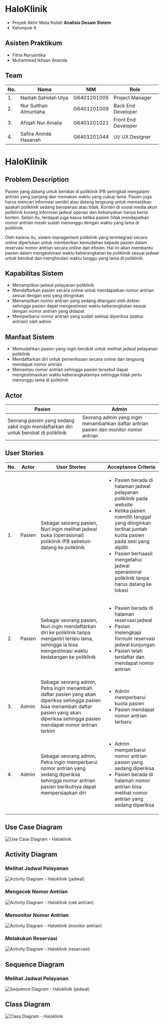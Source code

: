 # HaloKlinik

- Proyek Akhir Mata Kuliah **Analisis Desain Sistem**
- Kelompok 6

## Asisten Praktikum
- Fitria Nuryantika
- Muhammad Ikhsan Ananda

## Team
<table>
  <thead>
      <th>No.</th>
      <th>Nama</th>
      <th>NIM</th>
      <th>Role</th>
  </thead>
  
  <tbody>
    <tr>
      <td>1.</td>
      <td>Nadiah Sahidah Ulya</td>
      <td>G6401201005</td>
      <td>Project Manager</td>
     </tr> 
    <tr>
      <td>2.</td>
      <td>Nur Sulthan Almuntaha</td>
      <td>G6401201009</td>
      <td>Back End Developer</td>
    </tr> 
    <tr>
      <td>3.</td>
      <td>Afiqah Nur Amalia</td>
      <td>G6401201021</td>
      <td>Front End Developer</td>
    </tr>
    <tr>
      <td>4.</td>
      <td>Safira Aninda Hasanah</td>
      <td>G6401201044</td>
      <td>UI/ UX Designer</td>
    </tr>
    </tbody>
</table> 

# HaloKlinik

## Problem Description

Pasien yang datang untuk berobat di poliklinik IPB seringkali mengalami antrian yang panjang dan memakan waktu yang cukup lama. Pasien juga harus mencari informasi sendiri atau datang langsung untuk memastikan apakah poliklinik sedang beroperasi atau tidak. Konten di sosial media akun poliklinik kurang informasi jadwal operasi dan kebanyakan hanya berisi konten. Selain itu, terdapat juga kasus ketika pasien tidak mendapatkan nomor antrian meski sudah menunggu dengan waktu yang lama di poliklinik. 

Oleh karena itu, sistem management poliklinik yang terintegrasi secara online diperlukan untuk memberikan kemudahan kepada pasien dalam reservasi nomor antrian secara online dan efisien. Hal ini akan membantu pasien dalam mengestimasi waktu keberangkatan ke poliklinik sesuai jadwal untuk berobat dan menghindari waktu tunggu yang lama di poliklinik.

## Kapabilitas Sistem

- Menampilkan jadwal pelayanan poliklinik
- Mendaftarkan pasien secara online untuk mendapatkan nomor antrian sesuai dengan sesi yang diinginkan
- Menampilkan nomor antrian yang sedang ditangani oleh dokter sehingga pasien dapat mengestimasi waktu keberangkatan sesuai dengan nomor antrian yang didapat
- Memperbarui nomor antrian yang sudah selesai diperiksa (status antrian) oleh admin

## Manfaat Sistem

- Memudahkan pasien yang ingin berobat untuk melihat jadwal pelayanan poliklinik
- Mendaftarkan diri untuk pemeriksaan secara online dan langsung mendapat nomor antrian
- Memantau nomor antrian sehingga pasien tersebut dapat mengestimasikan waktu keberangkatannya sehingga tidak perlu menunggu lama di poliklinik

## Actor
<table>
  <thead>
    <tr>
      <th>Pasien</th>
      <th>Admin</th>
    </tr>
  </thead>
  <tbody>
    <tr>
      <td>Seorang pasien yang sedang sakit ingin mendaftarkan diri untuk berobat di poliklinik</td>
      <td>Seorang admin yang ingin menambahkan daftar antrian pasien dan monitor nomor antrian</td>
     </tr>   
    </tbody>
</table> 

## User Stories
<table>
  <thead>
      <th>No.</th>
      <th>Actor</th>
      <th>User Stories</th>
      <th>Acceptance Criteria</th>
  </thead>
   <tbody>
    <tr>
      <td>1.</td>
      <td>Pasien</td>
      <td>Sebagai seorang pasien, Nuri ingin melihat jadwal buka (operasional) poliklinik IPB sebelum datang ke poliklinik</td>
      <td> <ul> <li> Pasien berada di halaman jadwal pelayanan poliklinik pada website </li>
                <li> Ketika pasien memilih tanggal yang diinginkan terlihat jumlah kuota pasien pada sesi yang dipilih </li>
                <li> Pasien berhaasil mengetahui jadwal operasional poliklinik tanpa harus datang ke lokasi </li>
           </ul>
      </td>
     </tr>
      <tr>
      <td>2.</td>
      <td>Pasien</td>
      <td>Sebagai seorang pasien, Nuri ingin mendaftarkan diri ke poliklinik tanpa mengantri terlalu lama, sehingga ia bisa mengestimasi waktu kedatangan ke poliklinik </td>
        <td> <ul> <li> Pasien berada di halaman reservasi jadwal </li>
                  <li> Pasien melengkapi formulir reservasi jadwal kunjungan </li>
                  <li> Pasien telah terdaftar dan mendapat nomor antrian </li>
             </ul>
      </td>
     </tr>
     <tr>
      <td>3.</td>
      <td>Admin</td>
      <td>Sebagai seorang admin, Petra ingin menambah daftar pasien yang akan diperiksa sehingga pasien bisa menambah daftar pasien yang akan diperiksa sehingga pasien mendapat nomor antrian terkini </td>
        <td> <ul> <li> Admin memperbarui kuota pasien </li>
                  <li> Pasien mendapat nomor antrian terbaru </li>
             </ul>
      </td>
     </tr>
     <tr>
      <td>4.</td>
      <td>Admin</td>
      <td>Sebagai seorang admin, Petra ingin memperbarui nomor antrian yang sedang diperiksa sehingga nomor antrian pasien berikutnya dapat mempersiapkan diri </td>
        <td> <ul> <li> Admin memperbarui nomor antrian pasien yang sedang diperiksa </li>
                  <li> Pasien berada di halaman nomor antrian bisa melihat nomor antrian yang sedang diperiksa </li>      
             </ul>
      </td>
     </tr>
   </tbody>
</table>

## Use Case Diagram
![Use Case Diagram - Haloklinik](https://github.com/noerthn1/ADS-KEL-5/blob/main/system%20analyst/Use%20Case%20-%20Haloklinik.png)

## Activity Diagram
### Melihat Jadwal Pelayanan
![Activity Diagram - Haloklinik (jadwal)](https://github.com/noerthn1/ADS-KEL-5/blob/787057bafea60f2c6df15bef1eb85a3292328307/system%20analyst/Activity%20Diagram%20-%20Haloklinik%20(jadwal).jpg)

### Mengecek Nomor Antrian
![Activity Diagram - Haloklinik (cek antrian)](https://github.com/noerthn1/ADS-KEL-5/blob/118acbcb02bcaea65f1d8ac337e32bfb4f118051/system%20analyst/Activity%20Diagram%20-%20Haloklinik%20(cek%20antrian).jpg)

### Memonitor Nomor Antrian
![Activity Diagram - Haloklinik (monitor antrian)](https://github.com/noerthn1/ADS-KEL-5/blob/787057bafea60f2c6df15bef1eb85a3292328307/system%20analyst/Activity%20Diagram%20-%20Haloklinik%20(monitor%20antrian).jpg)

### Melakukan Reservasi
![Activity Diagram - Haloklinik (reservasi)](https://github.com/noerthn1/ADS-KEL-5/blob/787057bafea60f2c6df15bef1eb85a3292328307/system%20analyst/Activity%20Diagram%20-%20Haloklinik%20(reservasi).jpg)

## Sequence Diagram
### Melihat Jadwal Pelayanan
![Sequence Diagram - Haloklinik (jadwal)](https://github.com/noerthn1/ADS-KEL-5/blob/main/system%20analyst/Sequence%20Diagram%20-%20Haloklinik%20(jadwal).png)

## Class Diagram
![Class Diagram - Haloklinik](https://github.com/noerthn1/ADS-KEL-5/blob/main/system%20analyst/Class%20Diagram%20-%20Haloklinik.jpg)




